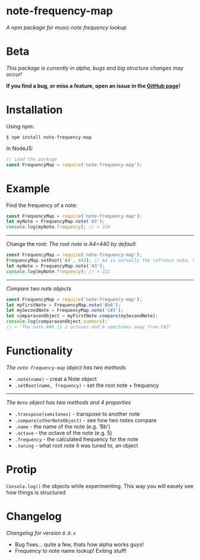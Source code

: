 # note-frequency-map

*A npm package for music note frequency lookup*

# Beta

*This package is currently in alpha, bugs and big structure changes may occur!*

__If you find a bug, or miss a feature, open an issue in the [GitHub page](https://github.com/DonnyCraft1/note-frequency-map)!__

# Installation

Using npm:
```
$ npm install note-frequency-map
```

In NodeJS:
```js
// Load the package
const FrequencyMap = require('note-frequency-map');
```

# Example

Find the frequency of a note:
```js
const FrequencyMap = require('note-frequency-map');
let myNote = FrequencyMap.note('A3');
console.log(myNote.frequency); // > 220
```

---

Change the root:
*The root note is A4=440 by default*
```js
const FrequencyMap = require('note-frequency-map');
FrequencyMap.setRoot('A4', 442); // A4 is normally the refrence note, but any note works!
let myNote = FrequencyMap.note('A3');
console.log(myNote.frequency); // > 221
```

---

*Compare two note objects*
```js
const FrequencyMap = require('note-frequency-map');
let myFirstNote = FrequencyMap.note('Bb6');
let mySecondNote = FrequencyMap.note('C#3');
let comparasonObject = myFirstNote.compare(mySecondNote);
console.log(comparasonObject.summary);
// > 'The note A#6 is 2 octaves and 9 semitones away from C#3'
```

# Functionality

*The `note-frequency-map` object has two methods*
* `.note(name)` - creat a Note object
* `.setRoot(name, frequency)` - set the root note + frequency

---

*The `Note` object has two methods and 4 properties*
* `.transpose(semitones)` - transpose to another note
* `.compare(otherNoteObject)` - see how two notes compare
* `.name` - the name of the note (e.g. 'Bb')
* `.octave` - the octave of the note (e.g. 5)
* `.frequency` - the calculated frequency for the note
* `.tuning` - what root note it was tuned to, an object

# Protip

`Console.log()` the objects while experimenting. This way you will easely see how things is structured

# Changelog

*Changelog for version `0.0.x`*
* Bug fixes... quite a few, thats how alpha works guys!
* Frequency to note name lookup! Exiting stuff!
